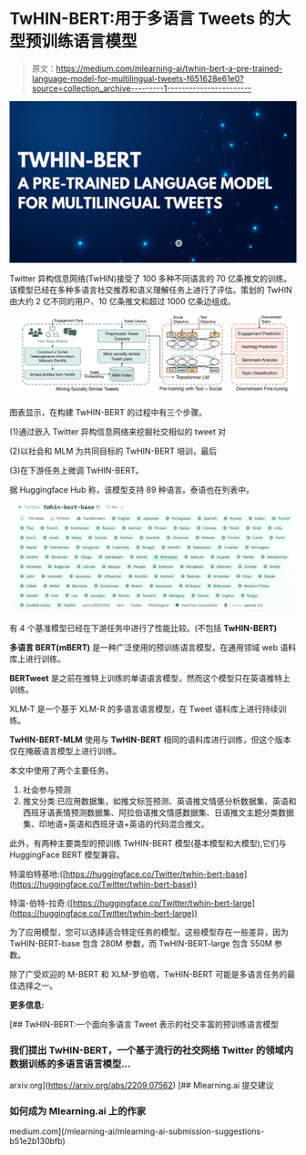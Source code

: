 # TwHIN-BERT:用于多语言 Tweets 的大型预训练语言模型

> 原文：<https://medium.com/mlearning-ai/twhin-bert-a-pre-trained-language-model-for-multilingual-tweets-f651628e61e0?source=collection_archive---------1----------------------->

![](img/125e31e7016dca82f3df73400ef758c2.png)

Twitter 异构信息网络(TwHIN)接受了 100 多种不同语言的 70 亿条推文的训练。该模型已经在多种多语言社交推荐和语义理解任务上进行了评估。策划的 TwHIN 由大约 2 亿不同的用户、10 亿条推文和超过 1000 亿条边组成。

![](img/a178272a89c91af3a018d3bebbf041c5.png)

图表显示，在构建 TwHIN-BERT 的过程中有三个步骤。

(1)通过嵌入 Twitter 异构信息网络来挖掘社交相似的 tweet 对

(2)以社会和 MLM 为共同目标的 TwHIN-BERT 培训，最后

(3)在下游任务上微调 TwHIN-BERT。

据 Huggingface Hub 称，该模型支持 89 种语言。泰语也在列表中。

![](img/8f89e61fd5a1a9f33f33310c30c862fc.png)

有 4 个基准模型已经在下游任务中进行了性能比较。(不包括 **TwHIN-BERT)**

**多语言 BERT(mBERT)** 是一种广泛使用的预训练语言模型，在通用领域 web 语料库上进行训练。

**BERTweet** 是之前在推特上训练的单语语言模型，然而这个模型只在英语推特上训练。

XLM-T 是一个基于 XLM-R 的多语言语言模型，在 Tweet 语料库上进行持续训练。

**TwHIN-BERT-MLM** 使用与 **TwHIN-BERT** 相同的语料库进行训练，但这个版本仅在掩蔽语言模型上进行训练。

本文中使用了两个主要任务。

1.  社会参与预测
2.  推文分类:已应用数据集，如推文标签预测、英语推文情感分析数据集、英语和西班牙语表情预测数据集、阿拉伯语推文情感数据集、日语推文主题分类数据集、印地语+英语和西班牙语+英语的代码混合推文。

此外，有两种主要类型的预训练 TwHIN-BERT 模型(基本模型和大模型),它们与 HuggingFace BERT 模型兼容。

特温伯特基地:([https://huggingface.co/Twitter/twhin-bert-base](https://huggingface.co/Twitter/twhin-bert-base))

特温-伯特-拉奇:([https://huggingface.co/Twitter/twhin-bert-large](https://huggingface.co/Twitter/twhin-bert-large))

为了应用模型，您可以选择适合特定任务的模型。这些模型存在一些差异，因为 TwHIN-BERT-base 包含 280M 参数，而 TwHIN-BERT-large 包含 550M 参数。

除了广受欢迎的 M-BERT 和 XLM-罗伯塔，TwHIN-BERT 可能是多语言任务的最佳选择之一。

**更多信息:**

[](https://arxiv.org/abs/2209.07562) [## TwHIN-BERT:一个面向多语言 Tweet 表示的社交丰富的预训练语言模型

### 我们提出 TwHIN-BERT，一个基于流行的社交网络 Twitter 的领域内数据训练的多语言语言模型…

arxiv.org](https://arxiv.org/abs/2209.07562) [](/mlearning-ai/mlearning-ai-submission-suggestions-b51e2b130bfb) [## Mlearning.ai 提交建议

### 如何成为 Mlearning.ai 上的作家

medium.com](/mlearning-ai/mlearning-ai-submission-suggestions-b51e2b130bfb)